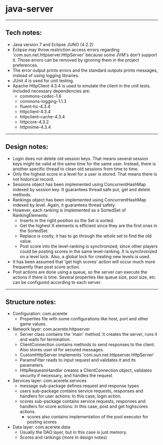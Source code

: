 # java-server

---------------------------------------------------------
Tech notes:
---------------------------------------------------------

- Java version 7 and Eclipse JUNO (4.2.2)
- Eclipse may throw restriction access errors regarding 'com.sun.net.httpserver.HttpServer' because some JVM's don't support it.
  Those errors can be removed by ignoring them in the project preferences.
- The error output prints errors and the standard outputs prints messages, instead of using logging libraries.
- JUnit 4 is used for unit testing.
- Apache HttpClient 4.3.4 is used to emulate the client in the unit tests. Included necessary dependencies are:
  - commons-codec-1.6
  - commons-logging-1.1.3
  - fluent-hc-4.3.4
  - httpclient-4.3.4
  - httpclient-cache-4.3.4
  - httpcore-4.3.2
  - httpmime-4.3.4

---------------------------------------------------------
Design notes:
---------------------------------------------------------

- Login does not delete old session keys. That means several session keys might be valid at the same time for the same user.
  Instead, there is another specific thread to clean old sessions from time to time.
- Only the highest score in a level for a user is stored. That means there is not historical record.
- Sessions object has been implemented using ConcurrentHashMap indexed by session key. It guarantees thread safe put, get and delete methods.
- Rankings object has been implemented using ConcurrentHashMap indexed by level. Again, it guarantees thread safety.
- However, each ranking is implemented as a SortedSet of RankingElements:
  - Inserts in the right position so the Set is sorted.
  - Get the highest X elements is efficient since they are the first ones in the SortedSet.
  - Replace is costly, it has to go through the whole set to find the old value.
  - Post score into the level-ranking is synchronized, since other players could be posting scores in the same level-ranking.
    It is synchronized on a level lock. Also, a global lock for creating new levels is used.
- It has been assumed that 'get high scores' action will occur much more frequently than post score action.
- Post actions are done using a queue, so the server can execute the actions if there is time.
  Several properties like queue size, pool size, etc can be configured according to each server.

---------------------------------------------------------
Structure notes:
---------------------------------------------------------

- Configuration: com.acerete
  - Properties file with some configurations like host, port and other game values. 
- Network layer: com.acerete.httpserver
  - Server class contains the 'main' method. It creates the server, runs it and waits for termination.
  - ClientConnection contains methods to send responses to the client. Also stores user id for secured messages.
  - CustomHttpServer implements 'com.sun.net.httpserver.HttpServer'
  - ParamsFilter reads to input request and validates it and its parameters.
  - HttpRequestsHandler creates a ClientConnection object, validates security if necessary, and handles the request
- Services layer: com.acerete.services
  - message sub-package defines request and response types
  - users sub-package contains service requests, responses and handlers for user actions: In this case, login action.
  - scores sub-package contains service requests, responses and handlers for score actions: In this case, post and get highscores actions.
  	- scores also contains implementation of the pool executor for posting scores
- Data layer: com.acerete.data
  - Usually the DAO layer, but in this case is just memory.
  - Scores and rankings (more in design notes)